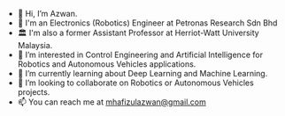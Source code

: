 - 👋 Hi, I’m Azwan. 
- 🏬 I'm an Electronics (Robotics) Engineer at Petronas Research Sdn Bhd
- 🏛 I'm also a former Assistant Professor at Herriot-Watt University Malaysia.
- 👀 I’m interested in Control Engineering and Artificial Intelligence for Robotics and Autonomous Vehicles applications.
- 🌱 I’m currently learning about Deep Learning and Machine Learning.
- 💞️ I’m looking to collaborate on Robotics or Autonomous Vehicles projects.
- 📫 You can reach me at mhafizulazwan@gmail.com

<!---
mhafizulazwan/mhafizulazwan is a ✨ special ✨ repository because its `README.md` (this file) appears on your GitHub profile.
You can click the Preview link to take a look at your changes.
--->
